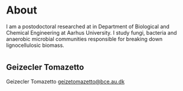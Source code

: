 # About


I am a postodoctoral researched at in Department of Biological and 
Chemical Engineering at Aarhus University. I study fungi, bacteria and 
anaerobic microbial communities responsible for breaking down lignocellulosic biomass. 



# 
## Geizecler Tomazetto

Geizecler Tomazetto
geizetomazetto@bce.au.dk 



